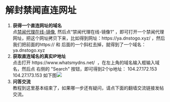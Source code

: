 # 解封禁闻直连网址


<ol type=disc>
<li ><b>获得一个直连网址的域名</b><br/>
点<a href="https://github.com/bannedbook/fanqiang/wiki#jwurl">禁闻代理在线-镜像</a>, 然后点“禁闻代理在线-镜像1” ，即可打开一个禁闻代理网址，把这个网址拷贝下来，比如得到网址：https://ya.dnstogo.xyz/ ，然后我们把前面的https:// 和 后面的一个斜杠去掉，就得到了一个域名：ya.dnstogo.xyz<br/></li>

<li ><b>获取直连域名的真实IP地址</b><br/>点击打开 https://www.whatsmydns.net/  ，在左上角的域名输入框输入域名，然后点 右侧的 "Search" 按钮，即可得到2个ip地址：
104.27.172.153 
104.27.173.153
如下图<img src="https://raw.githubusercontent.com/kgfw/fg/master/hosts/findip.jpg"/>

</li>

<li ><b>问答交流</b><br/>
教程到这里基本结束了，如果哪一步还有疑问，请点下面的翻墙交流链接发帖交流。</li>
</ol>
